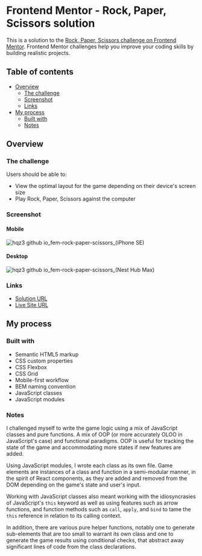 # Frontend Mentor - Rock, Paper, Scissors solution

This is a solution to the [Rock, Paper, Scissors challenge on Frontend Mentor](https://www.frontendmentor.io/challenges/rock-paper-scissors-game-pTgwgvgH). Frontend Mentor challenges help you improve your coding skills by building realistic projects.

## Table of contents

- [Overview](#overview)
  - [The challenge](#the-challenge)
  - [Screenshot](#screenshot)
  - [Links](#links)
- [My process](#my-process)
  - [Built with](#built-with)
  - [Notes](#notes)

## Overview

### The challenge

Users should be able to:

- View the optimal layout for the game depending on their device's screen size
- Play Rock, Paper, Scissors against the computer

### Screenshot

#### Mobile
![hqz3 github io_fem-rock-paper-scissors_(iPhone SE)](https://user-images.githubusercontent.com/68667158/235543027-0465a7dc-551b-4d43-9f77-60c534707867.png)


#### Desktop
![hqz3 github io_fem-rock-paper-scissors_(Nest Hub Max)](https://user-images.githubusercontent.com/68667158/235543042-8bec049b-da0a-4efb-81c2-067bbde2e6aa.png)


### Links

- [Solution URL](https://www.frontendmentor.io/solutions/mobilefirst-game-w-css-flex-grid-animations-and-javascript-classes-wIOtFJPcdt)
- [Live Site URL](https://hqz3.github.io/fem-rock-paper-scissors/)

## My process

### Built with

- Semantic HTML5 markup
- CSS custom properties
- CSS Flexbox
- CSS Grid
- Mobile-first workflow
- BEM naming convention
- JavaScript classes
- JavaScript modules

### Notes

I challenged myself to write the game logic using a mix of JavaScript classes and pure functions. A mix of OOP (or more accurately OLOO in JavaScript's case) and functional paradigms. OOP is useful for tracking the state of the game and accommodating more states if new features are added.

Using JavaScript modules, I wrote each class as its own file. Game elements are instances of a class and function in a semi-modular manner, in the spirit of React components, as they are added and removed from the DOM depending on the game's state and user's input.

Working with JavaScript classes also meant working with the idiosyncrasies of JavaScript's `this` keyword as well as using features such as arrow functions, and function methods such as `call`, `apply`, and `bind` to tame the `this` reference in relation to its calling context.

In addition, there are various pure helper functions, notably one to generate sub-elements that are too small to warrant its own class and one to generate the game results using conditional checks, that abstract away significant lines of code from the class declarations.

